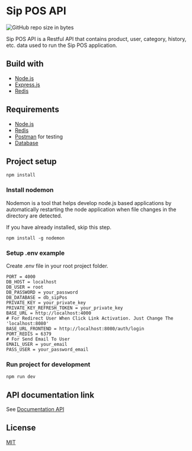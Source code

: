 # Sip POS API
![GitHub repo size in bytes](https://img.shields.io/github/repo-size/joonacode/backend-sip-POS)

Sip POS API is a Restful API that contains product, user, category, history, etc. data used to run the Sip POS application.

## Build with
* [Node.js](https://nodejs.org/en/)
* [Express.js](https://expressjs.com/)
* [Redis](https://redis.io/)

## Requirements
* [Node.js](https://nodejs.org/en/)
* [Redis](https://redis.io/)
* [Postman](https://www.getpostman.com/) for testing
* [Database](db_sipPos.sql)

## Project setup

```
npm install
```

### Install nodemon

Nodemon is a tool that helps develop node.js based applications by automatically restarting the node application when file changes in the directory are detected.

If you have already installed, skip this step.

```
npm install -g nodemon
```

### Setup .env example

Create .env file in your root project folder.

```
PORT = 4000
DB_HOST = localhost
DB_USER = root
DB_PASSWORD = your_password
DB_DATABASE = db_sipPos
PRIVATE_KEY = your_private_key
PRIVATE_KEY_REFRESH_TOKEN = your_private_key
BASE_URL = http://localhost:4000
# For Redirect User When Click Link Activation. Just Change The 'localhost:8080'
BASE_URL_FRONTEND = http://localhost:8080/auth/login
PORT_REDIS = 6379
# For Send Email To User
EMAIL_USER = your_email
PASS_USER = your_password_email
```

### Run project for development

```
npm run dev
```

## API documentation link

See [Documentation API](https://documenter.getpostman.com/view/8880894/TVCiSkpn)

## License
[MIT](https://choosealicense.com/licenses/mit/)
